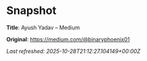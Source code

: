 # Snapshot

**Title**: Ayush Yadav – Medium

**Original**: <https://medium.com/@binaryphoenix01>

_Last refreshed: 2025-10-28T21:12:27.104149+00:00Z_
